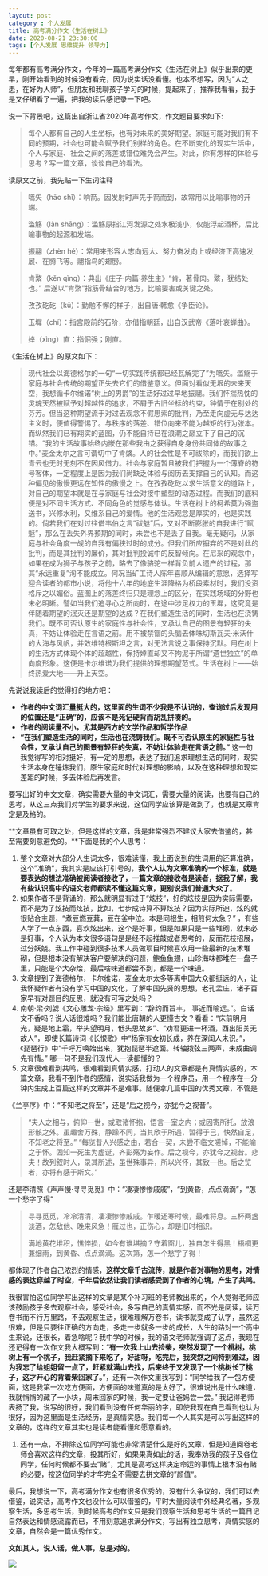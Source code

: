 ```yaml
---
layout: post
category : 个人发展
title: 高考满分作文《生活在树上》
date: 2020-08-21 23:30:00
tags: [个人发展 思维提升 领导力]
---
```


每年都有高考满分作文，今年的一篇高考满分作文《生活在树上》似乎出来的更早，刚开始看到的时候没有看完，因为说实话没看懂。也本不想写，因为“人之患，在好为人师”，但朋友和我聊孩子学习的时候，提起来了，推荐我看看，我于是又仔细看了一遍，把我的读后感记录一下吧。

说一下背景吧，这篇出自浙江省2020年高考作文，作文题目要求如下:

> 每个人都有自己的人生坐标，也有对未来的美好期望。家庭可能对我们有不同的预期，社会也可能会赋予我们别样的角色。在不断变化的现实生活中，个人与家庭、社会之间的落差或错位难免会产生。对此，你有怎样的体验与思考？写一篇文章，谈谈自己的看法。

读原文之前，我先贴一下生词注释

> 嚆矢（hāo shǐ）：响箭。因发射时声先于箭而到，故常用以比喻事物的开端。
>
> 滥觞（làn shāng）：滥觞原指江河发源之处水极浅小，仅能浮起酒杯，后比喻事物的起源和发端。
>
> 振翮（zhèn hé）：常用来形容人志向远大、努力奋发向上或经济正高速发展、在腾飞等。翮指鸟的翅膀。
>
> 肯綮（kěn qìng）：典出《庄子·内篇·养生主》“肯，著骨肉。綮，犹结处也。” 后遂以“肯綮”指筋骨结合的地方，比喻要害或关键之处。
>
> 孜孜矻矻（kū）：勤勉不懈的样子，出自唐·韩愈《争臣论》。
>
> 玉墀（chí）：指宫殿前的石阶，亦借指朝廷，出自汉武帝《落叶哀蝉曲》。
>
> 婞（xìng）直：指倔强；刚直。

《生活在树上》的原文如下：

> 现代社会以海德格尔的一句“一切实践传统都已经瓦解完了”为嚆矢。滥觞于家庭与社会传统的期望正失去它们的借鉴意义。但面对看似无垠的未来天空，我想循卡尔维诺“树上的男爵”的生活好过过早地振翮。我们怀揣热忱的灵魂天然被赋予对超越性的追求，不屑于古旧坐标的约束，钟情于在别处的芬芳。但当这种期望流于对过去观念不假思索的批判，乃至走向虚无与达达主义时，便值得警惕了。与秩序的落差、错位向来不能为越矩的行为张本。而纵然我们已有翔实的蓝图，仍不能自持已在浪潮之巅立下了自己的沉锚。“我的生活故事始终内嵌在那些我由之获得自身身份共同体的故事之中。”麦金太尔之言可谓切中了肯綮。人的社会性是不可祓除的，而我们欲上青云也无时无刻不在因风借力。社会与家庭暂且被我们把握为一个薄脊的符号客体，一定程度上是因为我们尚缺乏体验与阅历去支撑自己的认知。而这种偏见的傲慢更远在知性的傲慢之上。在孜孜矻矻以求生活意义的道路上，对自己的期望本就是在与家庭与社会对接中塑型的动态过程。而我们的底料便是对不同生活方式、不同角色的觉感与体认。生活在树上的柯希莫为强盗送书，兴修水利，又维系自己的爱情。他的生活观念是厚实的，也是实践的。倘若我们在对过往借韦伯之言“祓魅”后，又对不断膨胀的自我进行“赋魅”，那么在丢失外界预期的同时，未尝也不是丢了自我。毫无疑问，从家庭与社会角度一觇的自我有偏狭过时的成分。但我们所应摒弃的不是对此的批判，而是其批判的廉价，其对批判投诚中的反智倾向。在尼采的观念中，如果在成为狮子与孩子之前，略去了像骆驼一样背负前人遗产的过程，那其“永远重复”洵不能成立。何况当矿工诗人陈年喜顺从编辑的意愿，选择写迎合读者的都市小说，将他十六年的地底生涯降格为桥段素材时，我们没资格斥之以媚俗。蓝图上的落差终归只是理念上的区分，在实践场域的分野也未必明晰。譬如当我们追寻心之所向时，在途中涉足权力的玉墀，这究竟是伴随着期望的泯灭还是期望的达成？在我们塑造生活的同时，生活也在浇铸我们。既不可否认原生的家庭性与社会性，又承认自己的图景有轻狂的失真，不妨让体验走在言语之前。用不被禁锢的头脑去体味切斯瓦夫·米沃什的大海与风帆，并效维特根斯坦之言，对无法言说之事保持沉默。用在树上的生活方式体现个体的超越性，保持婞直却又不拘泥于所谓“遗世独立”的单向度形象。这便是卡尔维诺为我们提供的理想期望范式。生活在树上——始终热爱大地——升上天空。

先说说我读后的觉得好的地方吧：

- **作者的中文词汇量挺大的，这里面的生词不少我是不认识的，查询过后发现用的位置还是“正确”的，应该不是死记硬背而胡乱拼凑的。**
- **作者的阅读量不小，尤其是西方的文学作品和哲学作品**
- **“在我们塑造生活的同时，生活也在浇铸我们。既不可否认原生的家庭性与社会性，又承认自己的图景有轻狂的失真，不妨让体验走在言语之前。”** 这一句我觉得写的相对挺好，有一定的思想，表达了我们追求理想生活的同时，现实生活本身在锤炼我们，原生家庭和时代对理想的影响，以及在这种理想和现实差距的时候，多去体验后再发言。

要写出好的中文文章，确实需要大量的中文词汇，需要大量的阅读，也要有自己的思考，从这三点我们对学生的要求来说，这位同学应该算是做到了，也就是文章肯定是及格的。

**文章虽有可取之处，但是这样的文章，我是非常强烈不建议大家去借鉴的，甚至需要刻意避免的。**下面是我的个人思考：

1. 整个文章对大部分人生词太多，很难读懂，我上面说到的生词用的还算准确，这个”准确“，我其实是应该打引号的，**我个人认为文章准确的一个标准，就是要表达的想法准确被阅读者接收了，一篇文章的接收者是读者，据我了解，我有些认识高中的语文老师都读不懂这篇文章，更别说我们普通大众了**。
2. 如果作者不是背诵的，那么就明显有过于“炫技”，好的炫技是因为实际需要，而不是为了炫技而炫技，比如，七步成诗算不算炫技？因为实际所迫，炫的就很贴合主题，“煮豆燃豆萁，豆在釜中泣。本是同根生，相煎何太急？” ，有些人学了一点东西，喜欢炫出来，这个是好事，但是如果只是一些堆砌，就未必是好事，个人认为本文很多语句是是经不起推敲或者思考的，反而花枝招展，过分妖娆。我工作中碰到很多技术人员做项目时候喜欢用一些最新的技术堆砌，但是根本没有解决客户要解决的问题，鲍鱼鱼翅，山珍海味都堆在一盘子里，只能是个大杂烩，最后啥味道都尝不到，都是一个味道。
3. 文章提到了海德格尔，卡尔维诺，麦金太尔太多等离中国大众都挺远的人，让我怀疑作者有没有学习中国的文化，了解中国先贤的思想，老孔孟庄，诸子百家早有对题目的反思，就没有可写之处吗？
4. 南朝·梁·刘勰《文心雕龙·宗经》里写到：“辞约而旨丰， 事近而喻远。”。白话文不香吗？说人话很难吗？我们能比唐朝的人更懂古文？看看：“床前明月光，疑是地上霜，举头望明月，低头思故乡”、“劝君更进一杯酒，西出阳关无故人”，即使长篇诗词《长恨歌》中“杨家有女初长成，养在深闺人未识。”，《琵琶行》中“千呼万唤始出来，犹抱琵琶半遮面。转轴拨弦三两声，未成曲调先有情。” 哪一句不是我们现代人一读都懂的？
5. 文章很难看到共鸣，很难看到真情实感，打动人的文章都是有真情实感的，本篇文章，我看不到作者的感情，说实话我做为一个程序员，用一个程序在一分钟内生成上百篇这样的文章并不是难事。随便拿几篇中国的优秀文章，不管是

《兰亭序》中：“不知老之将至”，还是“后之视今，亦犹今之视昔”。

> “夫人之相与，俯仰一世，或取诸怀抱，悟言一室之内；或因寄所托，放浪形骸之外。虽趣舍万殊，静躁不同，当其欣于所遇，暂得于己，快然自足，不知老之将至。” “每览昔人兴感之由，若合一契，未尝不临文嗟悼，不能喻之于怀。固知一死生为虚诞，齐彭殇为妄作。后之视今，亦犹今之视昔。悲夫！故列叙时人，录其所述，虽世殊事异，所以兴怀，其致一也。后之览者，亦将有感于斯文。”

还是李清照《声声慢·寻寻觅觅》中：“凄凄惨惨戚戚”，“到黄昏，点点滴滴”，“怎一个愁字了得”

> 寻寻觅觅，冷冷清清，凄凄惨惨戚戚。乍暖还寒时候，最难将息。三杯两盏淡酒，怎敌他、晚来风急！雁过也，正伤心，却是旧时相识。
>
> 满地黄花堆积，憔悴损，如今有谁堪摘？守着窗儿，独自怎生得黑！梧桐更兼细雨，到黄昏、点点滴滴。这次第，怎一个愁字了得！

   都体现了作者自己浓烈的情感，**这样文章千古流传，就是作者对事物的思考，对情感的表达穿越了时空，千年后依然让我们读者感受到了作者的心境，产生了共鸣。**

​		我很害怕这位同学写出这样的文章是某个补习班的老师教出来的，个人觉得老师应该鼓励孩子多去观察社会，感受社会，多写自己的真情实感，而不光是阅读，读万卷书而不行万里路，不去观察生活，很难理解万卷书，读书就变成了认字，虽然这很难，但是只要往正确的方向走，多走一步就多一步的成长，人生的路对一个高中生来说，还很长，着急啥呢？我中学的时候，我的语文老师就强调了这点，我现在还记得有一次作文我大概写到：“**有一次我上山去捡柴，突然发现了一个桃树，桃树上有一个桃子，我赶紧摘下来吃了，好甜呀，吃完后，我突然之间特别难过，因为我忘了给姐姐留一点了，赶紧就满山去找，后来终于又发现了一个桃树长了桃子，这才开心的背着柴回家了。**”，还有一次作文里我写到：“同学给我了一包方便面，这是我第一次吃方便面，方便面的味道真的是太好了，很难说出是什么味道，我就悄悄的藏了一小块，周末回家的时候，我一定要让爸妈尝一尝。” 我记得老师表扬了我，说写的很好，我们看到没有任何华丽的字，即使我现在自己看到也认为很好，因为这里面是生活经历，是真情实感。我们每一个人其实是可以写出这样的文章的，这样的文章其实也是读者能看懂和愿意看的。

1. 还有一点，不排除这位同学可能也非常清楚什么是好的文章，但是知道阅卷老师会喜欢这样的文章，投其所好，如果果真如此的话，我奉劝我的孩子及各位同学，任何时候都不要去“赌”，尤其是高考这样决定命运的事情上根本没有赌的必要，按这位同学的才华完全不需要去拼文章的”颜值“。

最后，我想说一下，高考满分作文也有很多优秀的，没有什么争议的，我们可以去借鉴，说实话，高考作文也没什么可以借鉴的，平时大量阅读中外经典名著，多观察生活，多思考生活，到时候高考的作文只是我们观察生活和思考生活的一篇日记自然表达和情感流露而已，不用刻意追求满分作文，写出有独立思考，真情实感的文章，自然会是一篇优秀作文。

**文如其人，说人话，做人事，总是对的。**



![](https://cdn.jsdelivr.net/gh/wangdeshui/blogpics@master/weixino_qrcode_for_gh_fe8f228bad0d_258.jpg)

